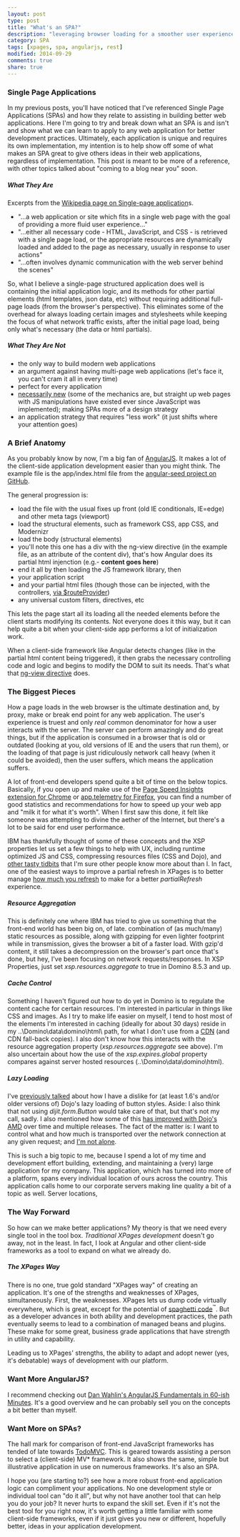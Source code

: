```yaml
---
layout: post
type: post
title: "What's an SPA?"
description: "leveraging browser loading for a smoother user experience"
category: SPA
tags: [xpages, spa, angularjs, rest]
modified: 2014-09-29
comments: true
share: true
---
```


### Single Page Applications
In my previous posts, you'll have noticed that I've referenced Single Page Applications (SPAs) and how they relate to assisting in building better web applications. Here I'm going to try and break down what an SPA is and isn't and show what we can learn to apply to any web application for better development practices. Ultimately, each application is unique and requires its own implementation, my intention is to help show off some of what makes an SPA great to give others ideas in their web applications, regardless of implementation. This post is meant to be more of a reference, with other topics talked about "coming to a blog near you" soon.

##### What They Are
Excerpts from the <a href="http://en.wikipedia.org/wiki/Single-page_application">Wikipedia page on Single-page application</a>s.

* "...a web application or site which fits in a single web page with the goal of providing a more fluid user experience..."
* "...either all necessary code - HTML, JavaScript, and CSS - is retrieved with a single page load, or the appropriate resources are dynamically loaded and added to the page as necessary, usually in response to user actions"
* "...often involves dynamic communication with the web server behind the scenes"

So, what I believe a single-page structured application does well is containing the initial application logic, and its methods for other partial elements (html templates, json data, etc) without requiring additional full-page loads (from the browser's perspective). This eliminates some of the overhead for always loading certain images and stylesheets while keeping the focus of what network traffic exists, after the initial page load, being only what's necessary (the data or html partials).

##### What They Are Not
* the only way to build modern web applications
* an argument against having multi-page web applications (let's face it, you can't cram it all in every time)
* perfect for every application
* <a href="{{ site.url }}/xpages/rest-is-best/#comment-1609384268">necessarily new</a> (some of the mechanics are, but straight up web pages with JS manipulations have existed ever since JavaScript was implemented); making SPAs more of a design strategy
* an application strategy that requires "less work" (it just shifts where your attention goes)

### A Brief Anatomy
As you probably know by now, I'm a big fan of <a href="http://angularjs.org/">AngularJS</a>. It makes a lot of the client-side application development easier than you might think. The example file is the app/index.html file from the <a href="http://github.com/angular/angular-seed">angular-seed project on GitHub</a>.

<script src="http://gist-it.sudarmuthu.com/github/angular/angular-seed/blob/master/app/index.html"></script>

The general progression is:

* load the file with the usual fixes up front (old IE conditionals, IE=edge) and other meta tags (viewport)
* load the structural elements, such as framework CSS, app CSS, and Modernizr
* load the body (structural elements)
* you'll note this one has a div with the ng-view directive (in the example file, as an attribute of the content div), that's how Angular does its partial html injenction (e.g.- **content goes here**)
* end it all by then loading the JS framework library, then
* your application script
* and your partial html files (though those can be injected, with the controllers, <a href="http://docs.angularjs.org/api/ngRoute/provider/$routeProvider">via $routeProvider</a>)
* any universal custom filters, directives, etc

This lets the page start all its loading all the needed elements before the client starts modifying its contents. Not everyone does it this way, but it can help quite a bit when your client-side app performs a lot of initialization work.

When a client-side framework like Angular detects changes (like in the partial html content being triggered), it then grabs the necessary controlling code and logic and begins to modify the DOM to suit its needs. That's what that <a href="//docs.angularjs.org/api/ngRoute/directive/ngView">ng-view directive</a> does.

### The Biggest Pieces
How a page loads in the web browser is the ultimate destination and, by proxy, make or break end point for any web application. The user's experience is truest and only _real_ common denominator for how a user interacts with the server. The server can perform amazingly and do great things, but if the application is consumed in a browser that is old or outdated (looking at you, old versions of IE and the users that run them), or the loading of that page is just ridiculously network call heavy (when it could be avoided), then the user suffers, which means the application suffers.

A lot of front-end developers spend quite a bit of time on the below topics. Basically, if you open up and make use of the <a href="//chrome.google.com/webstore/detail/pagespeed-insights-by-goo/gplegfbjlmmehdoakndmohflojccocli?hl=en">Page Speed Insights extension for Chrome</a> or <a href="//addons.mozilla.org/en-US/firefox/addon/apptelemetry/">app.telemetry for Firefox</a>, you can find a number of good statistics and recommendations for how to speed up your web app and "milk it for what it's worth". When I first saw this done, it felt like someone was attempting to divine the aether of the Internet, but there's a lot to be said for end user performance.

IBM has thankfully thought of some of these concepts and the XSP properties let us set a few things to help with UX, including runtime optimized JS and CSS, compressing resources files (CSS and Dojo), and <a href="//per.lausten.dk/blog/2012/02/xpages-2-very-easy-performance-optimization-tricks.html">other tasty tidbits</a> that I'm sure other people know more about than I. In fact, one of the easiest ways to improve a partial refresh in XPages is to better manage <a href="//hasselba.ch/blog/?p=1389">how much you refresh</a> to make for a better _partialRefresh_ experience.

##### Resource Aggregation
This is definitely one where IBM has tried to give us something that the front-end world has been big on, of late.  combination of (as much/many) static resources as possible, along with gzipping for even lighter footprint while in transmission, gives the browser a bit of a faster load. With gzip'd content, it still takes a decompression on the browser's part once that's done, but hey, I've been focusing on network requests/responses. In XSP Properties, just set _xsp.resources.aggregate_ to true in Domino 8.5.3 and up.

##### Cache Control
Something I haven't figured out how to do yet in Domino is to regulate the content cache for certain resources. I'm interested in particular in things like CSS and images. As I try to make life easier on myself, I tend to host most of the elements I'm interested in caching (ideally for about 30 days) reside in my ..\Domino\data\domino\html\ path, for what I don't use from a <a href="//en.wikipedia.org/wiki/Content_delivery_network">CDN</a> (and CDN fall-back copies). I also don't know how this interacts with the resource aggregation property (_xsp.resources.aggregate_ see above). I'm also uncertain about how the use of the _xsp.expires.global_ property compares against server hosted resources (..\Domino\data\domino\html\).

##### Lazy Loading
I've <a href="{{ site.url }}/xpages/rest-is-best/#rest-is-lean">previously talked</a> about how I have a dislike for (at least 1.6's and/or older versions of) Dojo's lazy loading of button styles. Aside: I also think that not using _dijit.form.Button_ would take care of that, but that's not my call, sadly. I also mentioned how some of this <a href="{{ site.url }}/xpages/rest-is-best/#comment-1605659445">has improved with Dojo's AMD</a> over time and multiple releases. The fact of the matter is: I want to control what and how much is transported over the network connection at any given request; and <a href="{{ site.url }}/xpages/rest-is-best/#comment-1599645245">I'm not alone</a>.

This is such a big topic to me, because I spend a lot of my time and development effort building, extending, and maintaining a (very) large application for my company. This application, which has turned into more of a platform, spans every individual location of ours across the country. This application calls home to our corporate servers making line quality a bit of a topic as well. Server locations, 

### The Way Forward
So how can we make better applications? My theory is that we need every single tool in the tool box. _Traditional XPages development_ doesn't go away, not in the least. In fact, I look at Angular and other client-side frameworks as a tool to expand on what we already do.

##### The XPages Way
There is no one, true gold standard "XPages way" of creating an application. It's one of the strengths and weaknesses of XPages, simultaneously. First, the weaknesses. XPages lets us dump code virtually everywhere, which is great, except for the potential of <a href="{{ site.url }}/xpages/unraveling-the-mvc-mysteries/#stop-using-your-xpage-for-application-logic">spaghetti code</a><sup>&#8482;</sup>. But as a developer advances in both ability and development practices, the path eventually seems to lead to a combination of managed beans and plugins. These make for some great, business grade applications that have strength in utility and capability.

Leading us to XPages' strengths, the ability to adapt and adopt newer (yes, it's debatable) ways of development with our platform. 


### Want More AngularJS?
I recommend checking out <a href="http://www.youtube.com/watch?v=i9MHigUZKEM">Dan Wahlin's AngularJS Fundamentals in 60-ish Minutes</a>. It's a good overview and he can probably sell you on the concepts a bit better than myself.

### Want More on SPAs?
The hall mark for comparison of front-end JavaScript frameworks has tended of late towards <a href="//todomvc.com/">TodoMVC</a>. This is geared towards assisting a person to select a (client-side) MV* framework. It also shows the same, simple but illustrative application in use on numerous frameworks. It's also an SPA.

I hope you (are starting to?) see how a more robust front-end application logic can compliment your applications. No one development style or individual tool can "do it all", but why not have another tool that can help you do your job? It never hurts to expand the skill set. Even if it's not the best tool for you right now, it's worth getting a little familiar with some client-side frameworks, even if it just gives you new or different, hopefully better, ideas in your application development.